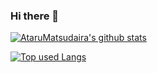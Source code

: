 ### Hi there 👋

<!-- リポジトリステータス -->
[![AtaruMatsudaira's github stats](https://github-readme-stats.vercel.app/api?username=AtaruMatsudaira&hide=contribs&count_private=true&show_icons=true&theme=tokyonight)](https://github.com/AtaruMatsudaira/)

<!-- ソースコード統計 -->
[![Top used Langs](https://github-readme-stats.vercel.app/api/top-langs/?username=AtaruMatsudaira&layout=compact&theme=tokyonight)](https://github.com/AtaruMatsudaira/)

<!--
**AtaruMatsudaira/AtaruMatsudaira** is a ✨ _special_ ✨ repository because its `README.md` (this file) appears on your GitHub profile.

![](http://github-profile-summary-cards.vercel.app/api/cards/profile-details?username=AtaruMatsudaira&theme=default)

![](http://github-profile-summary-cards.vercel.app/api/cards/productive-time?username=AtaruMatsudaira&theme=default&utcOffset=8)

![Alt text](https://spotify-recently-played-readme.vercel.app/api?user=gq006fs3xf4g6zpe360dcpylr)

Here are some ideas to get you started:

- 🔭 I’m currently working on ...
- 🌱 I’m currently learning ...
- 👯 I’m looking to collaborate on ...
- 🤔 I’m looking for help with ...
- 💬 Ask me about ...
- 📫 How to reach me: ...
- 😄 Pronouns: ...
- ⚡ Fun fact: ...
-->
